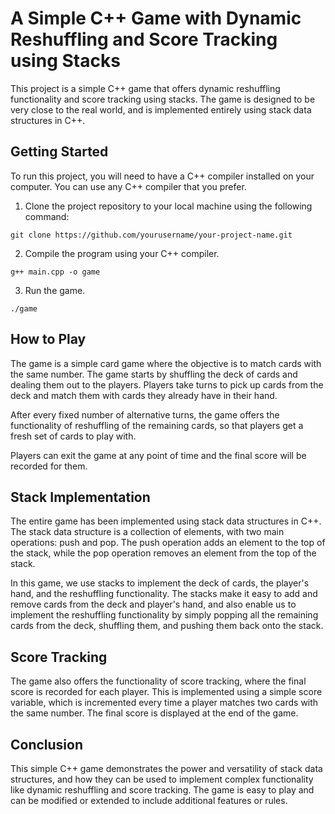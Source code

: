 # A Simple C++ Game with Dynamic Reshuffling and Score Tracking using Stacks

This project is a simple C++ game that offers dynamic reshuffling functionality and score tracking using stacks. The game is designed to be very close to the real world, and is implemented entirely using stack data structures in C++.

## Getting Started

To run this project, you will need to have a C++ compiler installed on your computer. You can use any C++ compiler that you prefer.

1. Clone the project repository to your local machine using the following command:

` git clone https://github.com/yourusername/your-project-name.git `

2. Compile the program using your C++ compiler.

`g++ main.cpp -o game`

3. Run the game.

`./game`

## How to Play

The game is a simple card game where the objective is to match cards with the same number. The game starts by shuffling the deck of cards and dealing them out to the players. Players take turns to pick up cards from the deck and match them with cards they already have in their hand.

After every fixed number of alternative turns, the game offers the functionality of reshuffling of the remaining cards, so that players get a fresh set of cards to play with.

Players can exit the game at any point of time and the final score will be recorded for them. 

## Stack Implementation

The entire game has been implemented using stack data structures in C++. The stack data structure is a collection of elements, with two main operations: push and pop. The push operation adds an element to the top of the stack, while the pop operation removes an element from the top of the stack.

In this game, we use stacks to implement the deck of cards, the player's hand, and the reshuffling functionality. The stacks make it easy to add and remove cards from the deck and player's hand, and also enable us to implement the reshuffling functionality by simply popping all the remaining cards from the deck, shuffling them, and pushing them back onto the stack.

## Score Tracking

The game also offers the functionality of score tracking, where the final score is recorded for each player. This is implemented using a simple score variable, which is incremented every time a player matches two cards with the same number. The final score is displayed at the end of the game.

## Conclusion

This simple C++ game demonstrates the power and versatility of stack data structures, and how they can be used to implement complex functionality like dynamic reshuffling and score tracking. The game is easy to play and can be modified or extended to include additional features or rules.
